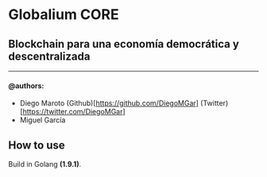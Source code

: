 # Globalium CORE
## Blockchain para una economía democrática y descentralizada

----
#### @authors: 
* Diego Maroto (Github)[https://github.com/DiegoMGar] (Twitter)[https://twitter.com/DiegoMGar]
* Miguel García

## How to use
Build in Golang **(1.9.1)**.